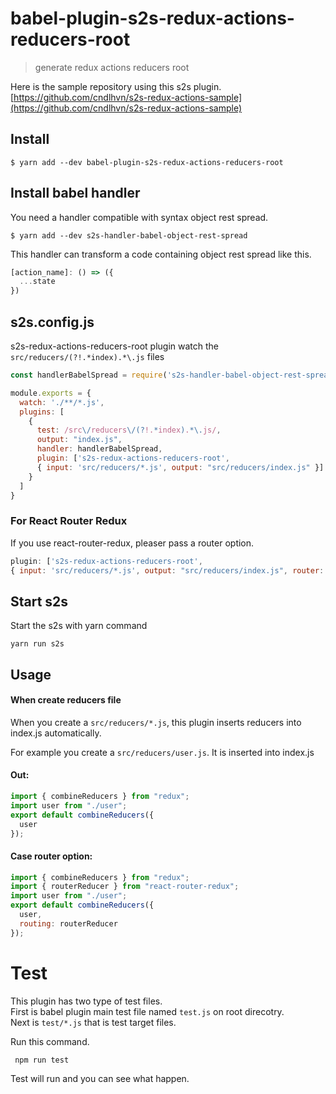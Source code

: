 # babel-plugin-s2s-redux-actions-reducers-root

> generate redux actions reducers root

Here is the sample repository using this s2s plugin.
[https://github.com/cndlhvn/s2s-redux-actions-sample](https://github.com/cndlhvn/s2s-redux-actions-sample)

## Install

```
$ yarn add --dev babel-plugin-s2s-redux-actions-reducers-root
```

## Install babel handler
You need a handler compatible with syntax object rest spread.

```
$ yarn add --dev s2s-handler-babel-object-rest-spread
```
This handler can transform a code containing object rest spread like this.

```js
[action_name]: () => ({
  ...state
})
```

## s2s.config.js

s2s-redux-actions-reducers-root plugin watch the `src/reducers/(?!.*index).*\.js` files

```js
const handlerBabelSpread = require('s2s-handler-babel-object-rest-spread').default

module.exports = {
  watch: './**/*.js',
  plugins: [
    {
      test: /src\/reducers\/(?!.*index).*\.js/,
      output: "index.js",
      handler: handlerBabelSpread,
      plugin: ['s2s-redux-actions-reducers-root',
      { input: 'src/reducers/*.js', output: "src/reducers/index.js" }]
    }
  ]
}
```

### For React Router Redux
If you use react-router-redux, pleaser pass a router option.
```js
plugin: ['s2s-redux-actions-reducers-root',
{ input: 'src/reducers/*.js', output: "src/reducers/index.js", router: true }]
```

## Start s2s

Start the s2s with yarn command

`yarn run s2s`

## Usage

#### When create reducers file

When you create a `src/reducers/*.js`, this plugin inserts reducers into index.js automatically.

For example you create a `src/reducers/user.js`. It is inserted into index.js

#### Out:

```js
import { combineReducers } from "redux";
import user from "./user";
export default combineReducers({
  user
});
```
#### Case router option:
```js
import { combineReducers } from "redux";
import { routerReducer } from "react-router-redux";
import user from "./user";
export default combineReducers({
  user,
  routing: routerReducer
});
```

# Test

This plugin has two type of test files. \
First is babel plugin main test file named `test.js` on root direcotry. \
Next is `test/*.js` that is test target files.

Run this command.

` npm run test`

Test will run and you can see what happen.
